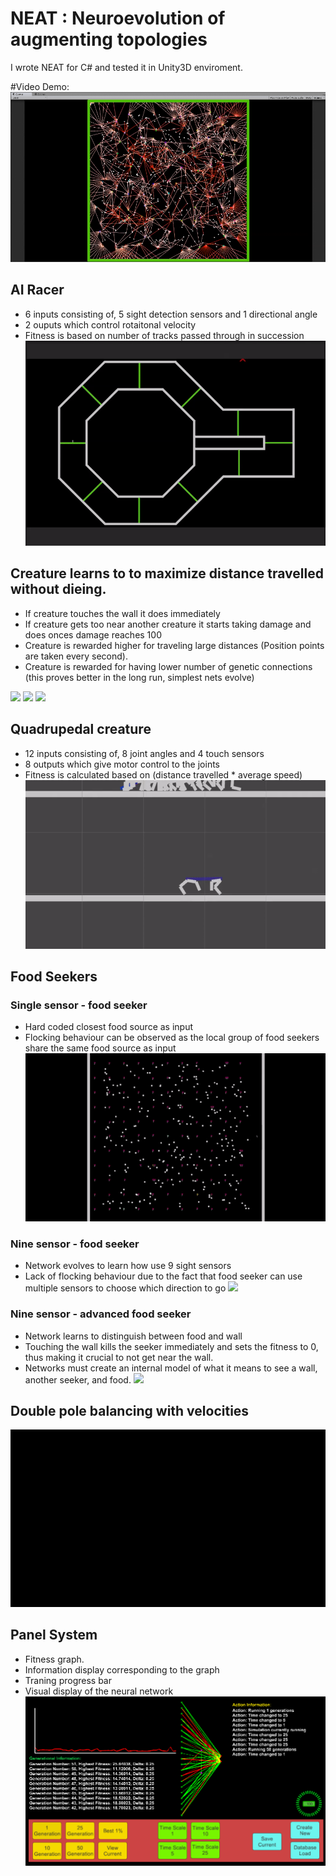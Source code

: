 # NEAT : Neuroevolution of augmenting topologies
I wrote NEAT for C# and tested it in Unity3D enviroment. 

#Video Demo:
[![ScreenShot](https://github.com/InderPabla/NEAT/blob/master/Images/10.PNG)](http://youtu.be/6p-cZO-py0w)

## AI Racer
- 6 inputs consisting of, 5 sight detection sensors and 1 directional angle
- 2 ouputs which control rotaitonal velocity
- Fitness is based on number of tracks passed through in succession
![](https://github.com/InderPabla/NEAT/blob/master/Images/11.gif)

## Creature learns to to maximize distance travelled without dieing. 
- If creature touches the wall it does immediately
- If creature gets too near another creature it starts taking damage and does onces damage reaches 100 
- Creature is rewarded higher for traveling large distances (Position points are taken every second). 
- Creature is rewarded for having lower number of genetic connections (this proves better in the long run, simplest nets evolve)

![](https://github.com/InderPabla/NEAT/blob/master/Images/2.gif)
![](https://github.com/InderPabla/NEAT/blob/master/Images/3.gif)
![](https://github.com/InderPabla/NEAT/blob/master/Images/1.gif)

## Quadrupedal creature
- 12 inputs consisting of, 8 joint angles and 4 touch sensors
- 8 outputs which give motor control to the joints 
- Fitness is calculated based on (distance travelled * average speed)
![](https://github.com/InderPabla/NEAT/blob/master/Images/4.gif)

## Food Seekers
### Single sensor - food seeker 
- Hard coded closest food source as input 
- Flocking behaviour can be observed as the local group of food seekers share the same food source as input 
![](https://github.com/InderPabla/NEAT/blob/master/Images/5.gif)

### Nine sensor - food seeker 
- Network evolves to learn how use 9 sight sensors
- Lack of flocking behaviour due to the fact that food seeker can use multiple sensors to choose which direction to go
![](https://github.com/InderPabla/NEAT/blob/master/Images/7.gif)

### Nine sensor - advanced food seeker 
- Network learns to distinguish between food and wall 
- Touching the wall kills the seeker immediately and sets the fitness to 0, thus making it crucial to not get near the wall. 
- Networks must create an internal model of what it means to see a wall, another seeker, and food. 
![](https://github.com/InderPabla/NEAT/blob/master/Images/8.gif)

## Double pole balancing with velocities
![](https://github.com/InderPabla/NEAT/blob/master/Images/6.gif)

## Panel System 
- Fitness graph.
- Information display corresponding to the graph
- Traning progress bar
- Visual display of the neural network
![Alt text](https://github.com/InderPabla/NEAT/blob/master/Images/9.PNG "Panel System")


